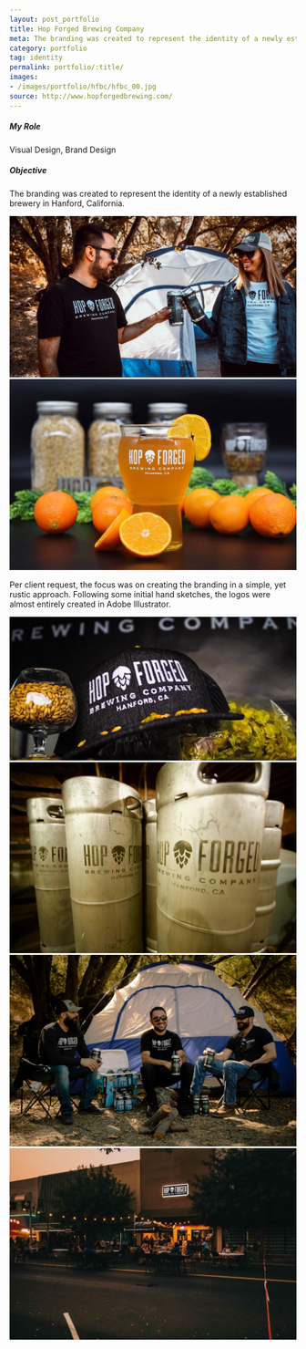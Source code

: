 ```yaml
---
layout: post_portfolio
title: Hop Forged Brewing Company
meta: The branding was created to represent the identity of a newly established brewery in Hanford, California.
category: portfolio
tag: identity
permalink: portfolio/:title/
images: 
- /images/portfolio/hfbc/hfbc_00.jpg
source: http://www.hopforgedbrewing.com/
---
```

##### My Role

Visual Design, Brand Design

##### Objective

The branding was created to represent the identity of a newly established brewery in Hanford, California.

<div class="lightgallery">
  <a href="/images/portfolio/hfbc/hfbc_01.jpg"><img src="/images/portfolio/hfbc/hfbc_01.jpg" alt="Hop Forged Brewing Company - Apparel"></a>
</div>

<div class="lightgallery">
  <a href="/images/portfolio/hfbc/hfbc_02.jpg"><img src="/images/portfolio/hfbc/hfbc_02.jpg" alt="Hop Forged Brewing Company - Glass"></a>
</div>

Per client request, the focus was on creating the branding in a simple, yet rustic approach. Following some initial hand sketches, the logos were almost entirely created in Adobe Illustrator.

<div class="lightgallery">
  <a href="/images/portfolio/hfbc/hfbc_03.jpg"><img src="/images/portfolio/hfbc/hfbc_03.jpg" alt="Hop Forged Brewing Company - Cap and Hops"></a>
</div>

<div class="lightgallery">
  <a href="/images/portfolio/hfbc/hfbc_04.jpg"><img src="/images/portfolio/hfbc/hfbc_04.jpg" alt="Hop Forged Brewing Company - Barrels"></a>
</div>

<div class="lightgallery">
  <a href="/images/portfolio/hfbc/hfbc_05.jpg"><img src="/images/portfolio/hfbc/hfbc_05.jpg" alt="Hop Forged Brewing Company - Camping Apparel"></a>
</div>

<div class="lightgallery">
  <a href="/images/portfolio/hfbc/hfbc_06.jpg"><img src="/images/portfolio/hfbc/hfbc_06.jpg" alt="Hop Forged Brewing Company - Storefront"></a>
</div>